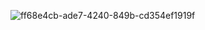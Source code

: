 ![ff68e4cb-ade7-4240-849b-cd354ef1919f](https://github.com/user-attachments/assets/332363ed-e160-4cbe-9603-0ba82e56c2fc)
